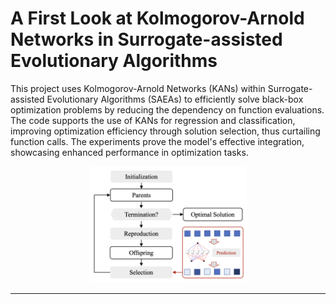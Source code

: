 # A First Look at Kolmogorov-Arnold Networks in Surrogate-assisted Evolutionary Algorithms



This project uses Kolmogorov-Arnold Networks (KANs) within Surrogate-assisted Evolutionary Algorithms (SAEAs) to efficiently solve black-box optimization problems by reducing the dependency on function evaluations. The code supports the use of KANs for regression and classification, improving optimization efficiency through solution selection, thus curtailing function calls. The experiments prove the model's effective integration, showcasing enhanced performance in optimization tasks.
<p align="center">
  <img src="./framework.png" width="50%">
</p>

---
